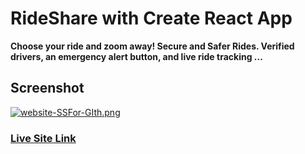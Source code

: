 # RideShare with Create React App

**Choose your ride and zoom away! Secure and Safer Rides. Verified drivers, an emergency alert button, and live ride tracking ...**

## Screenshot

[![website-SSFor-GIth.png](https://i.postimg.cc/Bv71FJZs/website-SSFor-GIth.png)](https://postimg.cc/GBY2wwsS)

### [Live Site Link](https://rideshare-c77d0.web.app)